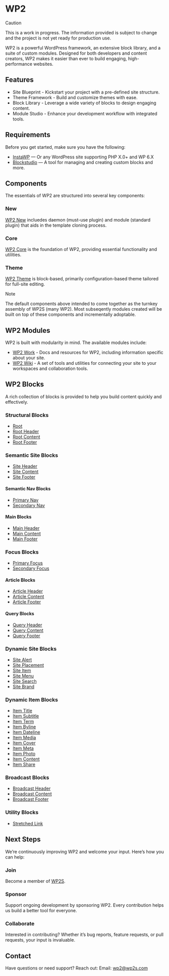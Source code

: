 # WP2

> [!CAUTION]
> This is a work in progress. The information provided is subject to change and the project is not yet ready for production use.

WP2 is a powerful WordPress framework, an extensive block library, and a suite of custom modules. Designed for both developers and content creators, WP2 makes it easier than ever to build engaging, high-performance websites.

## Features

- Site Blueprint - Kickstart your project with a pre-defined site structure.
- Theme Framework - Build and customize themes with ease.
- Block Library -  Leverage a wide variety of blocks to design engaging content.
- Module Studio - Enhance your development workflow with integrated tools.

## Requirements

Before you get started, make sure you have the following:

- [InstaWP](https://app.instawp.io/register?ref=39TUWaLAzX) — Or any WordPress site supporting PHP X.0+ and WP 6.X
- [Blockstudio](https://www.blockstudio.dev) — A tool for managing and creating custom blocks and more.

## Components

The essentials of WP2 are structured into several key components:

### New

[WP2 New](./wp-content/mu-plugins/wp2-new.php/) incluedes  daemon (must-use plugin) and module (standard plugin) that aids in the template cloning process.

### Core

[WP2 Core](./wp-content/plugins/wp2/README.md) is the foundation of WP2, providing essential functionality and utilities.

### Theme

[WP2 Theme](./wp-content/themes/wp2/README.md) is block-based, primarily configuration-based theme tailored for full-site editing.

> [!NOTE]
> The default components above intended to come together as the turnkey assembly of WP2S (many WP2). Most subseqently modules created will be built on top of these components and incrementally adoptable.

## WP2 Modules

WP2 is built with modularity in mind. The available modules include:

- [WP2 Work](./wp-content/plugins/wp2-work/) - Docs and resources for WP2, including information specific about your site.
- [WP2 Wiki](./wp-content/plugins/wp2-wiki/) - A set of tools and utilities for connecting your site to your workspaces and collaboration tools.

## WP2 Blocks

A rich collection of blocks is provided to help you build content quickly and effectively.

### Structural Blocks

- [Root](./wp-content/plugins/wp2/src/Blocks/Namespaces/wp2/Root/README.md)
- [Root Header](./wp-content/plugins/wp2/src/Blocks/Namespaces/wp2/RootHeader/README.md)
- [Root Content](./wp-content/plugins/wp2/src/Blocks/Namespaces/wp2/RootContent/README.md)
- [Root Footer](./wp-content/plugins/wp2/src/Blocks/Namespaces/wp2/RootFooter/README.md)

### Semantic Site Blocks

- [Site Header](./wp-content/plugins/wp2/src/Blocks/Namespaces/wp2/SiteHeader/README.md)
- [Site Content](./wp-content/plugins/wp2/src/Blocks/Namespaces/wp2/SiteContent/README.md)
- [Site Footer](./wp-content/plugins/wp2/src/Blocks/Namespaces/wp2/SiteFooter/README.md)

#### Semantic Nav Blocks

- [Primary Nav](./wp-content/plugins/wp2/src/Blocks/Namespaces/wp2/NavPrimary/README.md)
- [Secondary Nav](./wp-content/plugins/wp2/src/Blocks/Namespaces/wp2/NavSecondary/README.md)

#### Main Blocks

- [Main Header](./wp-content/plugins/wp2/src/Blocks/Namespaces/wp2/MainHeader/README.md)
- [Main Content](./wp-content/plugins/wp2/src/Blocks/Namespaces/wp2/MainContent/README.md)
- [Main Footer](./wp-content/plugins/wp2/src/Blocks/Namespaces/wp2/MainFooter/README.md)

### Focus Blocks

- [Primary Focus](./wp-content/plugins/wp2/src/Blocks/Namespaces/wp2/PrimaryFocus/README.md)
- [Secondary Focus](./wp-content/plugins/wp2/src/Blocks/Namespaces/wp2/SecondaryFocus/README.md)

#### Article Blocks

- [Article Header](./wp-content/plugins/wp2/src/Blocks/Namespaces/wp2/ArticleHeader/README.md)
- [Article Content](./wp-content/plugins/wp2/src/Blocks/Namespaces/wp2/ArticleContent/README.md)
- [Article Footer](./wp-content/plugins/wp2/src/Blocks/Namespaces/wp2/ArticleFooter/README.md)

#### Query Blocks

- [Query Header](./wp-content/plugins/wp2/src/Blocks/Namespaces/wp2/QueryHeader/README.md)
- [Query Content](./wp-content/plugins/wp2/src/Blocks/Namespaces/wp2/QueryContent/README.md)
- [Query Footer](./wp-content/plugins/wp2/src/Blocks/Namespaces/wp2/QueryFooter/README.md)

### Dynamic Site Blocks

- [Site Alert](./wp-content/plugins/wp2/src/Blocks/Namespaces/wp2/SiteAlert/README.md)
- [Site Placement](./wp-content/plugins/wp2/src/Blocks/Namespaces/wp2/SitePlacement/README.md)
- [Site Item](./wp-content/plugins/wp2/src/Blocks/Namespaces/wp2/SiteItem/README.md)
- [Site Menu](./wp-content/plugins/wp2/src/Blocks/Namespaces/wp2/SiteMenu/README.md)
- [Site Search](./wp-content/plugins/wp2/src/Blocks/Namespaces/wp2/SiteSearch/README.md)
- [Site Brand](./wp-content/plugins/wp2/src/Blocks/Namespaces/wp2/SiteBrand/README.md)

### Dynamic Item Blocks

- [Item Title](./wp-content/plugins/wp2/src/Blocks/Namespaces/wp2/ItemTitle/README.md)
- [Item Subtitle](./wp-content/plugins/wp2/src/Blocks/Namespaces/wp2/ItemSubtitle/README.md)
- [Item Term](./wp-content/plugins/wp2/src/Blocks/Namespaces/wp2/ItemTerm/README.md)
- [Item Byline](./wp-content/plugins/wp2/src/Blocks/Namespaces/wp2/ItemByline/README.md)
- [Item Dateline](./wp-content/plugins/wp2/src/Blocks/Namespaces/wp2/ItemDateline/README.md)
- [Item Media](./wp-content/plugins/wp2/src/Blocks/Namespaces/wp2/ItemMedia/README.md)
- [Item Cover](./wp-content/plugins/wp2/src/Blocks/Namespaces/wp2/ItemCover/README.md)
- [Item Meta](./wp-content/plugins/wp2/src/Blocks/Namespaces/wp2/ItemMeta/README.md)
- [Item Photo](./wp-content/plugins/wp2/src/Blocks/Namespaces/wp2/ItemPhoto/README.md)
- [Item Content](./wp-content/plugins/wp2/src/Blocks/Namespaces/wp2/ItemContent/README.md)
- [Item Share](./wp-content/plugins/wp2/src/Blocks/Namespaces/wp2/ItemShare/README.md)

### Broadcast Blocks

- [Broadcast Header](./wp-content/plugins/wp2/src/Blocks/Namespaces/wp2/BroadcastHeader/README.md)
- [Broadcast Content](./wp-content/plugins/wp2/src/Blocks/Namespaces/wp2/BroadcastContent/README.md)
- [Broadcast Footer](./wp-content/plugins/wp2/src/Blocks/Namespaces/wp2/BroadcastFooter/README.md)

### Utility Blocks

- [Stretched Link](./wp-content/plugins/wp2/src/Blocks/Namespaces/wp2/StretchedLink/README.md)

## Next Steps

We’re continuously improving WP2 and welcome your input. Here’s how you can help:

### Join

Become a member of [WP2S](https://www.wp2s.com/join/).

### Sponsor

Support ongoing development by sponsoring WP2. Every contribution helps us build a better tool for everyone.

### Collaborate

Interested in contributing? Whether it’s bug reports, feature requests, or pull requests, your input is invaluable.

## Contact

Have questions or need support? Reach out:
Email: [wp2@wp2s.com](mailto:hello+wp2@wp2s.com)
